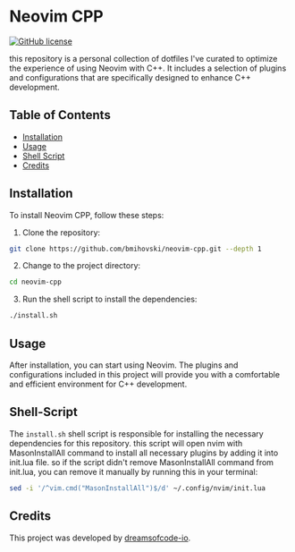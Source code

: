 # Neovim CPP

[![GitHub license](https://img.shields.io/github/license/dreamsofcode-io/neovim-cpp)](https://github.com/dreamsofcode-io/neovim-cpp/blob/main/LICENSE)

this repository is a personal collection of dotfiles I've curated to optimize the experience of using Neovim with C++. It includes a selection of plugins and configurations that are specifically designed to enhance C++ development.

## Table of Contents

- [Installation](#installation)
- [Usage](#usage)
- [Shell Script](#Shell-Script)
- [Credits](#credits)

## Installation

To install Neovim CPP, follow these steps:

1. Clone the repository:
```bash
git clone https://github.com/bmihovski/neovim-cpp.git --depth 1
```
2. Change to the project directory:
  ```bash
cd neovim-cpp
```
3. Run the shell script to install the dependencies:
```bash
./install.sh
```

## Usage

After installation, you can start using Neovim. The plugins and configurations included in this project will provide you with a comfortable and efficient environment for C++ development.

## Shell-Script

The `install.sh` shell script is responsible for installing the necessary dependencies for this repository. this script will open nvim with MasonInstallAll command to install all necessary plugins by adding it into init.lua file. so if the script didn't remove MasonInstallAll command from init.lua, you can remove it manually by running this in your terminal:
```bash
sed -i '/^vim.cmd("MasonInstallAll")$/d' ~/.config/nvim/init.lua
```

## Credits

This project was developed by [dreamsofcode-io](https://github.com/dreamsofcode-io).
